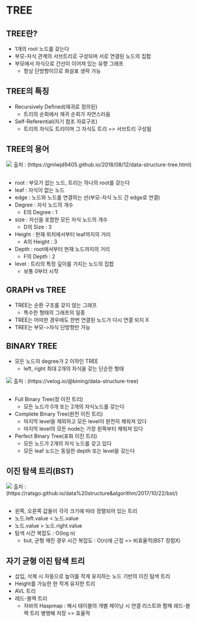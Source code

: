 # TREE

## TREE란?
+ 1개의 root 노드를 갖는다
+ 부모-자식 관계의 서브트리로 구성되며 서로 연결된 노드의 집합
+ 부모에서 자식으로 간선이 이어져 있는 유향 그래프
  - 항상 단방향이므로 화살표 생략 가능

## TREE의 특징
+ Recursively Defined(재귀로 정의된)
  - 트리의 순회에서 재귀 순회가 자연스러움
+ Self-Referential(자기 참조 자료구조)
  - 트리의 자식도 트리이며 그 자식도 트리 => 서브트리 구성됨

## TREE의 용어
<img src="https://gmlwjd9405.github.io/images/data-structure-tree/tree-terms.png">
출처 : (https://gmlwjd9405.github.io/2018/08/12/data-structure-tree.html)  

##
+ root : 부모가 없는 노드, 트리는 하나의 root를 갖는다
+ leaf : 자식이 없는 노드
+ edge : 노드와 노드를 연결하는 선(부모-자식 노드 간 edge로 연결)
+ Degree : 자식 노드의 개수
  - E의 Degree : 1
+ size : 자신을 포함한 모든 자식 노드의 개수
  - D의 Size : 3
+ Height : 현재 위치에서부터 leaf까지의 거리 
  - A의 Height : 3
+ Depth : root에서부터 현재 노드까지의 거리
  - F의 Depth : 2
+ level : 트리의 특정 깊이를 가지는 노드의 집합
  - 보통 0부터 시작

## GRAPH vs TREE
+ TREE는 순환 구조를 갖지 않는 그래프
  - 특수한 형태의 그래프의 일종
+ TREE는 어떠한 경우에도 한번 연결된 노드가 다시 연결 되지 X
+ TREE는 부모->자식 단방향만 가능

## BINARY TREE
+ 모든 노드의 degree가 2 이하인 TREE
  - left, right 최대 2개의 자식을 갖는 단순한 형태
 <img src="https://media.vlpt.us/images/bining/post/ce56d9b1-bf9f-4480-be0b-74818c877e98/image.png">
출처 : (https://velog.io/@bining/data-structure-tree)  

##
+ Full Binary Tree(정 이진 트리)
  - 모든 노드가 0개 또는 2개의 자식노드를 갖는다
+ Complete Binary Tree(완전 이진 트리)
  - 마지막 level을 제외하고 모든 level이 완전히 채워져 있다
  - 마지막 level의 모든 node는 가장 왼쪽부터 채워져 있다
+ Perfect Binary Tree(포화 이진 트리)
  - 모든 노드가 2개의 자식 노드를 갖고 있다
  - 모든 leaf 노드는 동일한 depth 또는 level을 갖는다

## 이진 탐색 트리(BST)
<img src="https://i.imgur.com/po0R4GB.png">
출처 : (https://ratsgo.github.io/data%20structure&algorithm/2017/10/22/bst/)

##
+ 왼쪽, 오른쪽 값들이 각각 크기에 따라 정렬되어 있는 트리
+ 노드.left.value < 노드.value
+ 노드.value > 노드.right.value
+ 탐색 시간 복잡도 : O(log n)
  - but, 균형 깨진 경우 시간 복잡도 : O(n)에 근접 => 비효율적(BST 장점X)

## 자기 균형 이진 탐색 트리
+ 삽입, 삭제 시 자동으로 높이를 작게 유지하는 노드 기반의 이진 탐색 트리
+ Height를 가능한 한 작게 유지한 트리
+ AVL 트리
+ 레드-블랙 트리
  - 자바의 Haspmap : 해시 테이블의 개별 체이닝 시 연결 리스트와 함께 레드-블랙 트리 병행해 저장 => 효율적